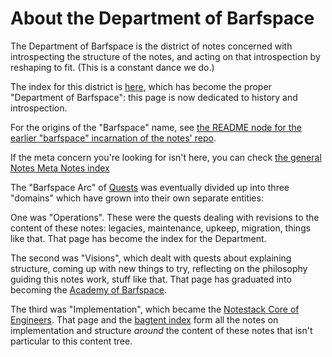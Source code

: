 # About the Department of Barfspace

The Department of Barfspace is the district of notes concerned with introspecting the structure of the notes, and acting on that introspection by reshaping to fit. (This is a constant dance we do.)

The index for this district is [here](a3f1fbb2-28c2-43b2-950d-6d5b7af7cd64.md), which has become the proper "Department of Barfspace": this page is now dedicated to history and introspection.

For the origins of the "Barfspace" name, see [the README node for the earlier "barfspace" incarnation of the notes' repo](7f9a66a0-38fc-49e0-8489-270cdd3036ee.md).

If the meta concern you're looking for isn't here, you can check [the general Notes Meta Notes index](8c5a1d30-97d9-4395-85be-b6c8ba57b239.md)

The "Barfspace Arc" of [Quests](6f25cf97-8ee8-460e-9db8-3c241cadbff0.md) was eventually divided up into three "domains" which have grown into their own separate entities:

One was "Operations". These were the quests dealing with revisions to the content of these notes: legacies, maintenance, upkeep, migration, things like that. That page has become the index for the Department.

The second was "Visions", which dealt with quests about explaining structure, coming up with new things to try, reflecting on the philosophy guiding this notes work, stuff like that. That page has graduated into becoming the [Academy of Barfspace](a8c1b237-886b-4169-88ff-9e52bc1dbcf2.md).

The third was "Implementation", which became the [Notestack Core of Engineers](30ec2e6e-47d0-496a-a523-0732b35aea8a.md). That page and the [bagtent index](ba00b8cb-9d05-4aef-bd50-0990f82dd723.md) form all the notes on implementation and structure *around* the content of these notes that isn't particular to this content tree.
